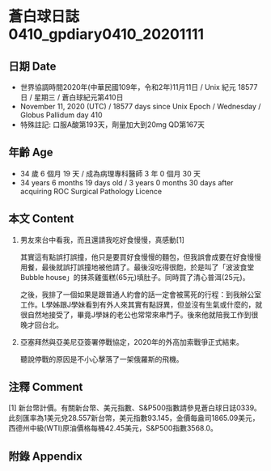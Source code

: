 [_metadata_:encoding]: - "utf-8"
[_metadata_:language]: - "zh-Hant-TW"
[_metadata_:fileformat]: - "markdown"
[_metadata_:MIME_type]: - "text/plain"
[_metadata_:markdown_version]: - "commonmark version 0.29"
[_metadata_:markdown_spec]: - "https://spec.commonmark.org/0.29/"

# 蒼白球日誌0410_gpdiary0410_20201111 #

## 日期 Date ##

* 世界協調時間2020年(中華民國109年，令和2年)11月11日 / Unix 紀元 18577 日 / 星期三 / 蒼白球紀元第410日
* November 11, 2020 (UTC) / 18577 days since Unix Epoch / Wednesday / Globus Pallidum day 410
* 特殊註記: 口服A酸第193天，劑量加大到20mg QD第167天

## 年齡 Age ##

* 34 歲 6 個月 19 天 / 成為病理專科醫師 3 年 0 個月 30 天
* 34 years 6 months 19 days old / 3 years 0 months 30 days after acquiring ROC Surgical Pathology Licence

## 本文 Content ##

1. 男友來台中看我，而且還請我吃好食慢慢，真感動[1]

    其實這有點誤打誤撞，他只是要買好食慢慢的麵包，但我誤會成要在好食慢慢用餐，最後就誤打誤撞地被他請了。最後沒吃得很飽，於是叫了「波波食堂Bubble house」的抹茶雞蛋糕(65元)填肚子。同時買了清心普洱(25元)。

    之後，我排了一個如果是跟普通人約會的話一定會被罵死的行程：到我辦公室工作。L學姊跟J學妹看到有外人來其實有點訝異，但並沒有生氣或什麼的，就很自然地接受了，畢竟J學妹的老公也常常來串門子。後來他就陪我工作到很晚才回台北。

2. 亞塞拜然與亞美尼亞簽署停戰協定，2020年的外高加索戰爭正式結束。

    聽說停戰的原因是不小心擊落了一架俄羅斯的飛機。

## 注釋 Comment ##

[1] 新台幣計價。有關新台幣、美元指數、S&P500指數請參見蒼白球日誌0339。此刻匯率為1美元兌28.557新台幣，美元指數93.145，金價每盎司1865.09美元，西德州中級(WTI)原油價格每桶42.45美元，S&P500指數3568.0。



## 附錄 Appendix ##

